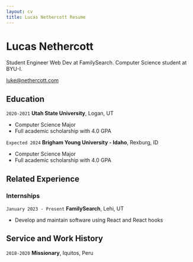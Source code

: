 ```yaml
---
layout: cv
title: Lucas Nethercott Resume
---
```


# Lucas Nethercott

Student Engineer Web Dev at FamilySearch. Computer Science student at BYU-I.

<div id="webaddress">
<a href="luke@nethercott.com">luke@nethercott.com</a>
</div>

## Education

`2020-2021`
**Utah State University**, Logan, UT

- Computer Science Major
- Full academic scholarship with 4.0 GPA

`Expected 2024`
**Brigham Young University - Idaho**, Rexburg, ID

- Computer Science Major
- Full academic scholarship with 4.0 GPA

## Related Experience

### Internships

`January 2023 - Present`
**FamilySearch**, Lehi, UT

- Develop and maintain software using React and React hooks

## Service and Work History

`2018-2020`
**Missionary**, Iquitos, Peru

<!-- ### Footer

Last updated: July 2023 -->


